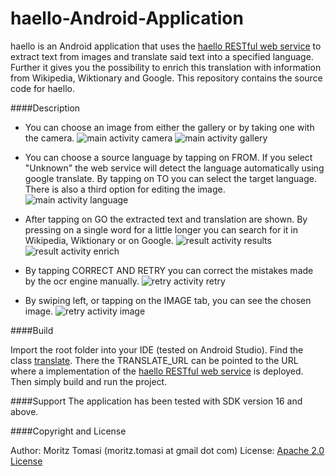 haello-Android-Application
==========================

haello is an Android application that uses the [haello RESTful web service](https://github.com/2lastview/haello-Rest-Service)
to extract text from images and translate said text into a specified language. Further it gives you
the possibility to enrich this translation with information from Wikipedia, Wiktionary and Google. This
repository contains the source code for haello.

####Description

* You can choose an image from either the gallery or by taking one with the camera.
![main activity camera](https://github.com/2lastview/haello-Android-Application/blob/master/screenshots/1.1.png)
![main activity gallery](https://github.com/2lastview/haello-Android-Application/blob/master/screenshots/1.2.png)

* You can choose a source language by tapping on FROM. If you select "Unknown" the web service will
detect the language automatically using google translate. By tapping on TO you can select the target
language. There is also a third option for editing the image.
![main activity language](https://github.com/2lastview/haello-Android-Application/blob/master/screenshots/2.png)

* After tapping on GO the extracted text and translation are shown. By pressing on a single word for
a little longer you can search for it in Wikipedia, Wiktionary or on Google.
![result activity results](https://github.com/2lastview/haello-Android-Application/blob/master/screenshots/3.1.png)
![result activity enrich](https://github.com/2lastview/haello-Android-Application/blob/master/screenshots/3.2.png)

* By tapping CORRECT AND RETRY you can correct the mistakes made by the ocr engine manually.
![retry activity retry](https://github.com/2lastview/haello-Android-Application/blob/master/screenshots/4.png)

* By swiping left, or tapping on the IMAGE tab, you can see the chosen image.
![retry activity image](https://github.com/2lastview/haello-Android-Application/blob/master/screenshots/5.png)

####Build

Import the root folder into your IDE (tested on Android Studio). Find the class [translate](https://github.com/2lastview/haello-Android-Application/blob/master/app/src/main/java/com/example/moritztomasi/clicklesstextenricherapplication/enrichment/Translate.java). There the
TRANSLATE_URL can be pointed to the URL where a implementation of the [haello RESTful web service](https://github.com/2lastview/haello-Rest-Service)
is deployed. Then simply build and run the project.

####Support
The application has been tested with SDK version 16 and above.

####Copyright and License

Author: Moritz Tomasi (moritz.tomasi at gmail dot com)
License: [Apache 2.0 License]()

